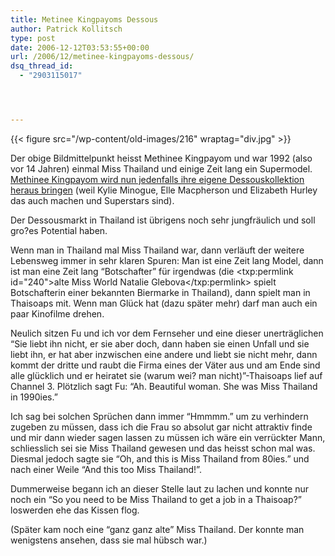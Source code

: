 ```yaml
---
title: Metinee Kingpayoms Dessous
author: Patrick Kollitsch
type: post
date: 2006-12-12T03:53:55+00:00
url: /2006/12/metinee-kingpayoms-dessous/
dsq_thread_id:
  - "2903115017"




---
```

{{< figure src="/wp-content/old-images/216" wraptag="div.jpg" >}}

Der obige Bildmittelpunkt heisst Methinee Kingpayom und war 1992 (also vor 14 Jahren) einmal Miss Thailand und einige Zeit lang ein Supermodel. [Methinee Kingpayom wird nun jedenfalls ihre eigene Dessouskollektion heraus bringen][1] (weil Kylie Minogue, Elle Macpherson und Elizabeth Hurley das auch machen und Superstars sind).

Der Dessousmarkt in Thailand ist übrigens noch sehr jungfräulich und soll gro?es Potential haben. 

Wenn man in Thailand mal Miss Thailand war, dann verläuft der weitere Lebensweg immer in sehr klaren Spuren: Man ist eine Zeit lang Model, dann ist man eine Zeit lang &#8220;Botschafter&#8221; für irgendwas (die <txp:permlink id="240">alte Miss World Natalie Glebova</txp:permlink> spielt Botschafterin einer bekannten Biermarke in Thailand), dann spielt man in Thaisoaps mit. Wenn man Glück hat (dazu später mehr) darf man auch ein paar Kinofilme drehen.

Neulich sitzen Fu und ich vor dem Fernseher und eine dieser unerträglichen &#8220;Sie liebt ihn nicht, er sie aber doch, dann haben sie einen Unfall und sie liebt ihn, er hat aber inzwischen eine andere und liebt sie nicht mehr, dann kommt der dritte und raubt die Firma eines der Väter aus und am Ende sind alle glücklich und er heiratet sie (warum wei? man nicht)&#8221;-Thaisoaps lief auf Channel 3. Plötzlich sagt Fu: &#8220;Ah. Beautiful woman. She was Miss Thailand in 1990ies.&#8221; 

Ich sag bei solchen Sprüchen dann immer &#8220;Hmmmm.&#8221; um zu verhindern zugeben zu müssen, dass ich die Frau so absolut gar nicht attraktiv finde und mir dann wieder sagen lassen zu müssen ich wäre ein verrückter Mann, schliesslich sei sie Miss Thailand gewesen und das heisst schon mal was. Diesmal jedoch sagte sie &#8220;Oh, and this is Miss Thailand from 80ies.&#8221; und nach einer Weile &#8220;And this too Miss Thailand!&#8221;. 

Dummerweise begann ich an dieser Stelle laut zu lachen und konnte nur noch ein &#8220;So you need to be Miss Thailand to get a job in a Thaisoap?&#8221; loswerden ehe das Kissen flog.

(Später kam noch eine &#8220;ganz ganz alte&#8221; Miss Thailand. Der konnte man wenigstens ansehen, dass sie mal hübsch war.)

 [1]: http://fibre2fashion.com/news/fashion-news/newsdetails.aspx?News_id=27402